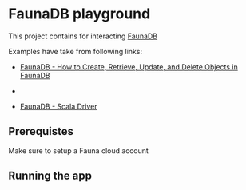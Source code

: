 # FaunaDB playground

This project contains for interacting [FaunaDB]

Examples have take from following links:

* [FaunaDB - How to Create, Retrieve, Update, and Delete Objects in FaunaDB](https://app.fauna.com/documentation/howto/crud)

* 

* [FaunaDB - Scala Driver](https://github.com/fauna/faunadb-jvm/blob/master/docs/scala.md)

## Prerequistes
Make sure to setup a Fauna cloud account

## Running the app

[FaunaDB]: https://fauna.com


